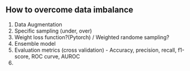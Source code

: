 
## How to overcome data imbalance

1. Data Augmentation
2. Specific sampling (under, over)
3. Weight loss function?(Pytorch) / Weighted randome sampling?
4. Ensemble model
5. Evaluation metrics (cross validation) - Accuracy, precision, recall, f1-score, ROC curve, AUROC
6. 
